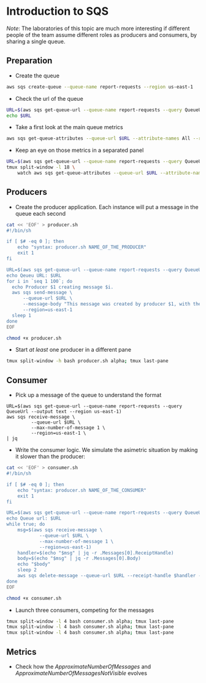 # Introduction to SQS

*Note*: The laboratories of this topic are much more interesting if different people of the team assume different
roles as producers and consumers, by sharing a single queue.

## Preparation

* Create the queue

```bash
aws sqs create-queue --queue-name report-requests --region us-east-1
```

* Check the url of the queue

```bash
URL=$(aws sqs get-queue-url --queue-name report-requests --query QueueUrl --output text --region us-east-1)
echo $URL
```

* Take a first look at the main queue metrics

```bash
aws sqs get-queue-attributes --queue-url $URL --attribute-names All --region us-east-1
```

* Keep an eye on those metrics in a separated panel

```bash
URL=$(aws sqs get-queue-url --queue-name report-requests --query QueueUrl --output text --region us-east-1)
tmux split-window -l 18 \
    watch aws sqs get-queue-attributes --queue-url $URL --attribute-names All --region us-east-1; tmux last-pane
```

## Producers

* Create the producer application. Each instance will put a message in the queue each second

```bash
cat << 'EOF' > producer.sh
#!/bin/sh

if [ $# -eq 0 ]; then
    echo "syntax: producer.sh NAME_OF_THE_PRODUCER"
    exit 1
fi

URL=$(aws sqs get-queue-url --queue-name report-requests --query QueueUrl --output text --region us-east-1)
echo Qeueu URL: $URL
for i in `seq 1 100`; do
  echo Producer $1 creating message $i.
  aws sqs send-message \
	  --queue-url $URL \
	  --message-body "This message was created by producer $1, with the number $i." \
	  --region=us-east-1
  sleep 1
done
EOF

chmod +x producer.sh
```

* Start *at least* one producer in a different pane

```bash
tmux split-window -h bash producer.sh alpha; tmux last-pane
```

## Consumer

* Pick up a message of the queue to understand the format

```
URL=$(aws sqs get-queue-url --queue-name report-requests --query QueueUrl --output text --region us-east-1)
aws sqs receive-message \
	     --queue-url $URL \
	     --max-number-of-message 1 \
	     --region=us-east-1 \
| jq
```

* Write the consumer logic. We simulate the asimetric situation by making it slower than the producer:

```bash
cat << 'EOF' > consumer.sh
#!/bin/sh

if [ $# -eq 0 ]; then
    echo "syntax: producer.sh NAME_OF_THE_CONSUMER"
    exit 1
fi

URL=$(aws sqs get-queue-url --queue-name report-requests --query QueueUrl --output text --region us-east-1)
echo Queue url: $URL
while true; do
    msg=$(aws sqs receive-message \
            --queue-url $URL \
            --max-number-of-message 1 \
            --region=us-east-1)
    handler=$(echo "$msg" | jq -r .Messages[0].ReceiptHandle)
    body=$(echo "$msg" | jq -r .Messages[0].Body)
    echo "$body"
    sleep 2
    aws sqs delete-message --queue-url $URL --receipt-handle $handler --region us-east-1 
done
EOF

chmod +x consumer.sh
```

* Launch three consumers, competing for the messages

```bash
tmux split-window -l 4 bash consumer.sh alpha; tmux last-pane
tmux split-window -l 4 bash consumer.sh alpha; tmux last-pane
tmux split-window -l 4 bash consumer.sh alpha; tmux last-pane
```

## Metrics

* Check how the *ApproximateNumberOfMessages* and *ApproximateNumberOfMessagesNotVisible* evolves